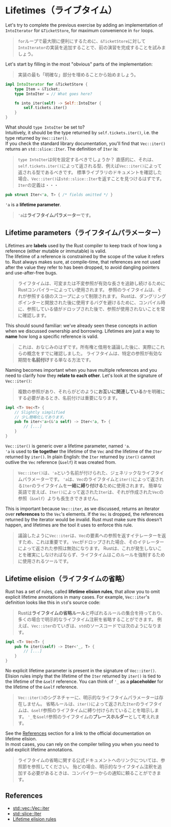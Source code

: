 # Lifetimes（ライブタイム）

Let's try to complete the previous exercise by adding an implementation of `IntoIterator` for `&TicketStore`, for
maximum convenience in `for` loops.

> `for`ループで最大限に便利にするために、`&TicketStore`に対して`IntoIterator`の実装を追加することで、前の演習を完成することを試みましょう。

Let's start by filling in the most "obvious" parts of the implementation:

> 実装の最も「明確な」部分を埋めることから始めましょう。

```rust
impl IntoIterator for &TicketStore {
    type Item = &Ticket;
    type IntoIter = // What goes here?

    fn into_iter(self) -> Self::IntoIter {
        self.tickets.iter()
    }
}
```

What should `type IntoIter` be set to?\
Intuitively, it should be the type returned by `self.tickets.iter()`, i.e. the type returned by `Vec::iter()`.\
If you check the standard library documentation, you'll find that `Vec::iter()` returns an `std::slice::Iter`.
The definition of `Iter` is:

> `type IntoIter`は何を設定するべきでしょうか？
> 直感的に、それは、`self.tickets.iter()`によって返される型、例えば`Vec::iter()`によって返される型であるべきです。
> 標準ライブラリのドキュメントを確認した場合、`Vec::iter()`は`std::slice::Iter`を返すことを見つけるはずです。
> `Iter`の定義は・・・

```rust
pub struct Iter<'a, T> { /* fields omitted */ }
```

`'a` is a **lifetime parameter**.

> `'a`は**ライフタイムパラメーター**です。

## Lifetime parameters（ライフタイムパラメーター）

Lifetimes are **labels** used by the Rust compiler to keep track of how long a reference (either mutable or
immutable) is valid.\
The lifetime of a reference is constrained by the scope of the value it refers to. Rust always makes sure, at compile-time,
that references are not used after the value they refer to has been dropped, to avoid dangling pointers and use-after-free bugs.

> ライフタイムは、可変または不変参照が有効な長さを追跡し続けるためにRustコンパイラーによってい使用されます。
> 参照のライフタイムは、それが参照する値のスコープによって制限されます。
> Rustは、ダングリングポインターと開放された後に使用するバグを避けるために、コンパイル時に、参照している値がドロップされた後で、参照が使用されないことを常に確認します。

This should sound familiar: we've already seen these concepts in action when we discussed ownership and borrowing.
Lifetimes are just a way to **name** how long a specific reference is valid.

> これは、おなじみのはずです。所有権と借用を議論した後に、実際にこれらの概念をすでに確認しました。
> ライフタイムは、特定の参照が有効な期間を**名前付け**する単なる方法です。

Naming becomes important when you have multiple references and you need to clarify how they **relate to each other**.
Let's look at the signature of `Vec::iter()`:

> 複数の参照があり、それらがどのように**お互いに関連している**かを明確にする必要があるとき、名前付けは重要になります。

```rust
impl <T> Vec<T> {
    // Slightly simplified
    // 少し簡略化してあります。
    pub fn iter<'a>(&'a self) -> Iter<'a, T> {
        // [...]
    }
}
```

`Vec::iter()` is generic over a lifetime parameter, named `'a`.\
`'a` is used to **tie together** the lifetime of the `Vec` and the lifetime of the `Iter` returned by `iter()`.
In plain English: the `Iter` returned by `iter()` cannot outlive the `Vec` reference (`&self`) it was created from.

> `Vec::iter()`は、`'a`という名前が付けられた、ジェネリックなライフタイムパラメーターです。
> `'a`は、`Vec`のライフタイムと`iter()`によって返される`Iter`のライフタイムを**一緒に縛り付ける**ために使用されます。
> 簡単な英語で言えば、`Iter()`によって返された`Iter`は、それが作成された`Vec`の参照（`&self`）よりも長生きできません。

This is important because `Vec::iter`, as we discussed, returns an iterator over **references** to the `Vec`'s elements.
If the `Vec` is dropped, the references returned by the iterator would be invalid. Rust must make sure this doesn't happen,
and lifetimes are the tool it uses to enforce this rule.

> 議論したように`Vec::iter`は、`Vec`の要素への参照を返すイテレーターを返すため、これは重要です。
> `Vec`がドロップされた場合、そのイテレーターによって返された参照は無効になります。
> Rustは、これが発生しないことを確実にしなければならず、ライフタイムはこのルールを強制するために使用されるツールです。

## Lifetime elision（ライフタイムの省略）

Rust has a set of rules, called **lifetime elision rules**, that allow you to omit explicit lifetime annotations in many cases.
For example, `Vec::iter`'s definition looks like this in `std`'s source code:

> Rustは**ライフタイムの省略ルール**と呼ばれるルールの集合を持っており、多くの場合で明示的なライフタイム注釈を省略することができます。
> 例えば、`Vec::iter`のていぎは、`std`のソースコードでは次のようになります。

```rust
impl <T> Vec<T> {
    pub fn iter(&self) -> Iter<'_, T> {
        // [...]
    }
}
```

No explicit lifetime parameter is present in the signature of `Vec::iter()`.
Elision rules imply that the lifetime of the `Iter` returned by `iter()` is tied to the lifetime of the `&self` reference.
You can think of `'_` as a **placeholder** for the lifetime of the `&self` reference.

> `Vec::iter()`のシグネチャーに、明示的なライフタイムパラメーターは存在しません。
> 省略ルールは、`iter()`によって返された`Iter`のライフタイムは、`&self`参照のライフタイムに縛り付けられていることを暗示します。
> `'_`を`&self`参照のライフタイムの**プレースホルダー**として考えれます。

See the [References](#references) section for a link to the official documentation on lifetime elision.\
In most cases, you can rely on the compiler telling you when you need to add explicit lifetime annotations.

> ライフタイムの省略に関する公式ドキュメントへのリンクについては、参照節を参照してください。
> 殆どの場合、明示的なライフタイム注釈を追加する必要があるときは、コンパイラーからの通知に頼ることができます。

## References

- [std::vec::Vec::iter](https://doc.rust-lang.org/std/vec/struct.Vec.html#method.iter)
- [std::slice::Iter](https://doc.rust-lang.org/std/slice/struct.Iter.html)
- [Lifetime elision rules](https://doc.rust-lang.org/reference/lifetime-elision.html)
